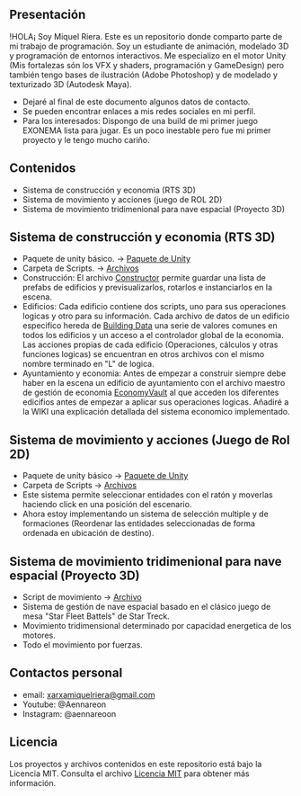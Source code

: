 ## Presentación
!HOLA¡ Soy Miquel Riera.
Este es un repositorio donde comparto parte de mi trabajo de programación.
Soy un estudiante de animación, modelado 3D y programación de entornos interactivos.
Me especializo en el motor Unity (Mis fortalezas són los VFX y shaders, programación y GameDesign) pero también tengo bases de ilustración (Adobe Photoshop) y de modelado y texturizado 3D (Autodesk Maya).
- Dejaré al final de este documento algunos datos de contacto.
- Se pueden encontrar enlaces a mis redes sociales en mi perfil.
- Para los interesados: Dispongo de una build de mi primer juego EXONEMA lista para jugar. Es un poco inestable pero fue mi primer proyecto y le tengo mucho cariño.

## Contenidos
- Sistema de construcción y economia (RTS  3D)
- Sistema de movimiento y acciones (juego de ROL 2D)
- Sistema de movimiento tridimenional para nave espacial (Proyecto 3D)

## Sistema de construcción y economia (RTS 3D)
- Paquete de unity básico. -> [Paquete de Unity](BuildingSystemScripts)
- Carpeta de Scripts. -> [Archivos](BuildingSystem)
- Construcción: El archivo [Constructor](BuildingSystemScripts/Constructor/buildingPlacer.cs) permite guardar una lista de prefabs de edificios y previsualizarlos, rotarlos e instanciarlos en la escena. 
- Edificios: Cada edificio contiene dos scripts, uno para sus operaciones logicas y otro para su información. Cada archivo de datos de un edificio especifico hereda de [Building Data](BuildingSystemScripts/BuildingsData/BuildingData.cs) una serie de valores comunes en todos los edificios y un acceso a el controlador global de la economia. Las acciones propias de cada edificio (Operaciones, cálculos y otras funciones logicas) se encuentran en otros archivos con el mismo nombre terminado en "L" de logica.
- Ayuntamiento y economia: Antes de empezar a construir siempre debe haber en la escena un edificio de ayuntamiento con el archivo maestro de gestión de economia [EconomyVault](BuildingSystemScripts/Economy/EconomyVault.cs) al que acceden los diferentes edicifios antes de empezar a aplicar sus operaciones logicas. Añadiré a la WIKI una explicación detallada del sistema economico implementado.

## Sistema de movimiento y acciones (Juego de Rol 2D)
- Paquete de unity básico -> [Paquete de Unity](2dRolMovement)
- Carpeta de Scripts -> [Archivos](2dRolMovementScripts)
- Este sistema permite seleccionar entidades con el ratón y moverlas haciendo click en una posición del escenario.
- Ahora estoy implementando un sistema de selección multiple y de formaciones (Reordenar las entidades seleccionadas de forma ordenada en ubicación de destino).

## Sistema de movimiento tridimenional para nave espacial (Proyecto 3D)
- Script de movimiento -> [Archivo](SpaceShipMovementScripts/SpaceShipMovement.cs)
- Sistema de gestión de nave espacial basado en el clásico juego de mesa "Star Fleet Battels" de Star Treck.
- Movimiento tridimensional determinado por capacidad energetica de los motores.
- Todo el movimiento por fuerzas.

## Contactos personal
- email: xarxamiquelriera@gmail.com
- Youtube: @Aennareon
- Instagram: @aennareoon

## Licencia
Los proyectos y archivos contenidos en este repositorio está bajo la Licencia MIT. Consulta el archivo [Licencia MIT](LICENSE) para obtener más información.
